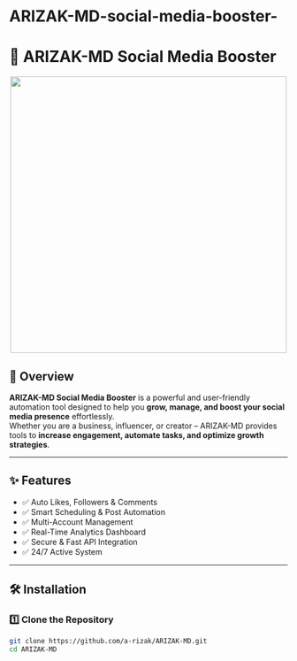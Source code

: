 # ARIZAK-MD-social-media-booster-
# 🚀 ARIZAK-MD Social Media Booster  

<p align="center">
  <img src="https://i.imgur.com/LyHic3i.gif" width="500"/>
</p>

## 📌 Overview  
**ARIZAK-MD Social Media Booster** is a powerful and user-friendly automation tool designed to help you **grow, manage, and boost your social media presence** effortlessly.  
Whether you are a business, influencer, or creator – ARIZAK-MD provides tools to **increase engagement, automate tasks, and optimize growth strategies**.  

---

## ✨ Features  
- ✅ Auto Likes, Followers & Comments  
- ✅ Smart Scheduling & Post Automation  
- ✅ Multi-Account Management  
- ✅ Real-Time Analytics Dashboard  
- ✅ Secure & Fast API Integration  
- ✅ 24/7 Active System  

---

## 🛠️ Installation  

### 1️⃣ Clone the Repository  
```bash
git clone https://github.com/a-rizak/ARIZAK-MD.git
cd ARIZAK-MD
